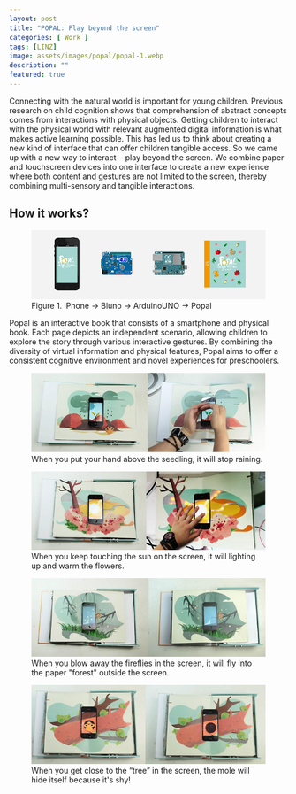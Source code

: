 ```yaml
---
layout: post
title: "POPAL: Play beyond the screen"
categories: [ Work ]
tags: [LINZ]
image: assets/images/popal/popal-1.webp
description: ""
featured: true
---
```


Connecting with the natural world is important for young children. Previous research on child cognition shows that comprehension of abstract concepts comes from interactions with physical objects. Getting children to interact with the physical world with relevant augmented digital information is what makes active learning possible. This has led us to think about creating a new kind of interface that can offer children tangible access. So we came up with a new way to interact-- play beyond the screen. We combine paper and touchscreen devices into one interface to create a new experience where both content and gestures are not limited to the screen, thereby combining multi-sensory and tangible interactions.

## How it works?
<figure>
    <img src="../assets/images/popal/popal-2.webp" 
        title="iphone -> Bluno -> ArduinoUNO -> Popal" 
        alt="iphone -> Bluno -> ArduinoUNO -> Popal">
    <figcaption>Figure 1. iPhone -> Bluno -> ArduinoUNO -> Popal</figcaption>
</figure>

Popal is an interactive book that consists of a smartphone and physical book. Each page depicts an independent scenario, allowing children to explore the story through various interactive gestures. By combining the diversity of virtual information and physical features, Popal aims to offer a consistent cognitive environment and novel experiences for preschoolers.

<figure>
    <img src="../assets/images/popal/popal-3.webp" 
        title="When you put your hand above the seedling, it will stop raining." 
        alt="When you put your hand above the seedling, it will stop raining.">
    <figcaption>When you put your hand above the seedling, it will stop raining.</figcaption>
</figure>

<figure>
    <img src="../assets/images/popal/popal-4.webp" 
        title="When you keep touching the sun on the screen, it will lighting up and warm the flowers." 
        alt="When you keep touching the sun on the screen, it will lighting up and warm the flowers.">
    <figcaption>When you keep touching the sun on the screen, it will lighting up and warm the flowers.</figcaption>
</figure>

<figure>
    <img src="../assets/images/popal/popal-5.webp" 
        title="When you blow away the fireflies in the screen, it will fly into the paper forest outside the screen. " 
        alt='When you blow away the fireflies in the screen, it will fly into the paper "forest" outside the screen. '>
    <figcaption>When you blow away the fireflies in the screen, it will fly into the paper "forest" outside the screen. </figcaption>
</figure>

<figure>
    <img src="../assets/images/popal/popal-6.webp" 
        title="When you get close to the “tree” in the screen, the mole will hide itself because it's shy!" 
        alt="When you get close to the “tree” in the screen, the mole will hide itself because it's shy!">
    <figcaption>When you get close to the “tree” in the screen, the mole will hide itself because it's shy!</figcaption>
</figure>